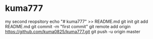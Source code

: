 # kuma777
my second reopsitory
echo "# kuma777" >> README.md
git init
git add README.md
git commit -m "first commit"
git remote add origin https://github.com/kuma0825/kuma777.git
git push -u origin master

